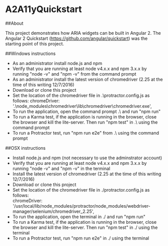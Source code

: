 # A2A11yQuickstart

##About 

This project demonstrates how ARIA widgets can be built in Angular 2. The Angular 2 Quickstart (https://github.com/angular/quickstart) was the starting point of this project.

##Windows instructions

 * As an administrator install node.js and npm
 * Verify that you are running at least node v4.x.x and npm 3.x.x by running "node -v" and "npm -v" from the command prompt
 * As an administrator install the latest version of chromedriver (2.25 at the time of this writing 12/7/2016)
 * Download or clone this project
 * Set the location of the chromedriver file in .\protractor.config.js as follows:
  chromeDriver: '.\\node_modules\\chromedriver\\lib\\chromedriver\\chromedriver.exe',
 * To run the application, open the command prompt .\ and run "npm run"
 * To run a Karma test, if the application is running in the browser, close the browser and kill the lite-server. Then run "npm test" in .\ using the command prompt
 * To run a Protractor test, run "npm run e2e" from .\ using the command prompt

##OSX instructions

 * Install node.js and npm (not necessary to use the adminstrator account)
 * Verify that you are running at least node v4.x.x and npm 3.x.x by running "node -v" and "npm -v" in the terminal
 * Install the latest version of chromedriver (2.25 at the time of this writing 12/7/2016)
 * Download or clone this project
 * Set the location of the chromedriver file in ./protractor.config.js as follows:  
 chromeDriver: '/usr/local/lib/node_modules/protractor/node_modules/webdriver-manager/selenium/chromedriver_2.25',
 * To run the application, open the terminal in ./ and run "npm run" 
 * To run a Karma test, if the application is running in the browser, close the browser and kill the lite-server. Then run "npm test" in ./ using the terminal
 * To run a Protractor test, run "npm run e2e" in ./ using the terminal






